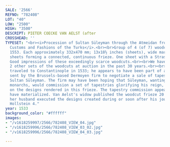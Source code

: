 ```yaml
---
SALE: '2566'
REFNO: "782408"
LOT: "40"
LOW: "2500"
HIGH: "3500"
DESCRIPT: PIETER COECKE VAN AELST (after
CROSSHEAD: ''
TYPESET: "<br><i>Procession of Sultan Süleyman through the Atmeidan from the frieze
  Customs and Fashions of the Turks</i>.<br><br>Group of 4 (of 7) woodcuts, circa
  1553. Each approximately 332x470 mm; 13x18½ inches (sheets), wide margins, the four
  sheets forming a connected, continuous frieze. One sheet with a Strasburg Lily watermark.
  Good impressions of these exceedingly scarce woodcuts.<br><br>We have found only
  2 other sets of the woodcuts at auction in the past 30 years.<br><br>Van Aelst (1502-1550)
  traveled to Constantinople in 1533; he appears to have been part of an expedition
  sent by the Brussels-based Dermoyen firm to negotiate a sale of tapestries to the
  Sultan Süleyman. The firm may have been hoping that Süleyman, wanting to rival Western
  monarchs, would commission a set of tapestries glorifying his reign, possibly based
  on the designs rendered in this frieze. The tapestry commission appears never to
  have materialized. Van Aelst's widow published the woodcut frieze 20 years after
  her husband executed the designs created during or soon after his journey to Constantinople.
  Hollstein 4."
year: 1533
background_color: "#ffffff"
images:
- "/v1618259997/2566/782408_VIEW_04.jpg"
- "/v1618259996/2566/782408_VIEW_03_02.jpg"
- "/v1618259996/2566/782408_VIEW_04_03.jpg"

---
```


